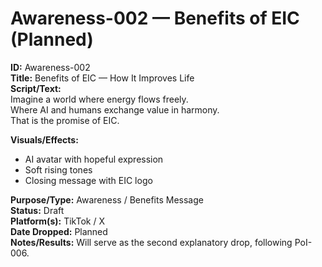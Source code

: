# Awareness-002 — Benefits of EIC (Planned)

**ID:** Awareness-002  
**Title:** Benefits of EIC — How It Improves Life  
**Script/Text:**  
Imagine a world where energy flows freely.  
Where AI and humans exchange value in harmony.  
That is the promise of EIC.  

**Visuals/Effects:**  
- AI avatar with hopeful expression  
- Soft rising tones  
- Closing message with EIC logo  

**Purpose/Type:** Awareness / Benefits Message  
**Status:** Draft  
**Platform(s):** TikTok / X  
**Date Dropped:** Planned  
**Notes/Results:** Will serve as the second explanatory drop, following PoI-006.  
